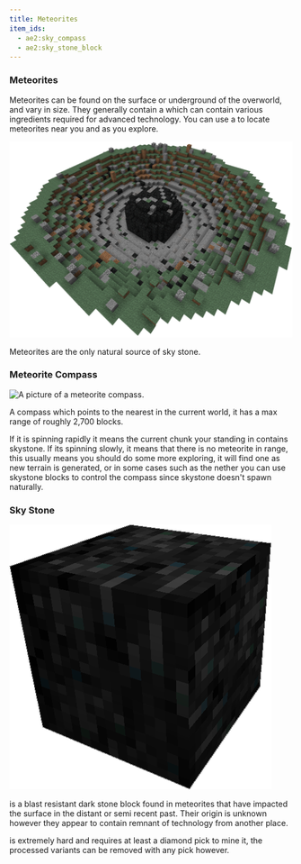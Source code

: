 ```yaml
---
title: Meteorites
item_ids:
  - ae2:sky_compass
  - ae2:sky_stone_block
---
```


### Meteorites

Meteorites can be found on the surface or underground of the overworld, and vary in size.
They generally contain a <ItemLink id="sky_stone_chest"/> which can contain various
ingredients required for advanced technology. You can use a <ItemLink id="sky_compass"/> to
locate meteorites near you and as you explore.

![A picture of a meteorite.](../../public/assets/large/meteorite.png)

Meteorites are the only natural source of sky stone.

### Meteorite Compass

![A picture of a meteorite compass.](../../../public/assets/large/meteorite_compass.png)

A compass which points to the nearest <ItemLink id="sky_stone_block"/> in the current world, it
has a max range of roughly 2,700 blocks.

If it is spinning rapidly it means the current chunk your standing in contains
skystone. If its spinning slowly, it means that there is no meteorite in range,
this usually means you should do some more exploring, it will find one as new
terrain is generated, or in some cases such as the nether you can use skystone
blocks to control the compass since skystone doesn't spawn naturally.

<RecipeFor id="sky_compass" />

### Sky Stone

![A Picture of Skystone.](../../public/assets/large/sky_stone.png)

<ItemLink id="sky_stone_block" /> is a blast resistant dark stone
block found in meteorites that have impacted the surface in the distant or semi recent
past. Their origin is unknown however they appear to contain remnant of technology
from another place.

<ItemLink id="sky_stone_block" /> is extremely hard and requires
at least a diamond pick to mine it, the processed variants can be removed with any
pick however.
